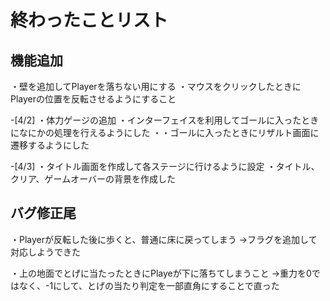 # 終わったことリスト

## 機能追加
・壁を追加してPlayerを落ちない用にする
・マウスをクリックしたときにPlayerの位置を反転させるようにすること

-[4/2]
・体力ゲージの追加
・インターフェイスを利用してゴールに入ったときになにかの処理を行えるようにした
・・ゴールに入ったときにリザルト画面に遷移するようにした

-[4/3]
・タイトル画面を作成して各ステージに行けるように設定
・タイトル、クリア、ゲームオーバーの背景を作成した


## バグ修正尾
・Playerが反転した後に歩くと、普通に床に戻ってしまう
→フラグを追加して対応しようできた

・上の地面でとげに当たったときにPlayeが下に落ちてしまうこと
→重力を0ではなく、-1にして、とげの当たり判定を一部直角にすることで直った

